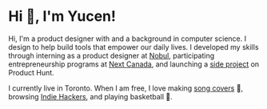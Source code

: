 # Hi 👋, I'm Yucen!

Hi, I'm a product designer with and a background in computer science. I design to help build tools that empower our daily lives. I developed my skills through interning as a product designer at [Nobul](https://nobul.com/), participating entrepreneurship programs at [Next Canada](https://www.nextcanada.com/programs-overview/), and launching a [side project](https://www.producthunt.com/posts/indify-2) on Product Hunt. 

I currently live in Toronto. When I am free, I love making [song covers](https://www.notion.so/Music-fa8f5e1f65584ae28a85c6a905a3b842) 🎤,  browsing [Indie Hackers](https://www.indiehackers.com/), and playing basketball 🏀.

